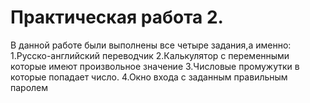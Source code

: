 # Практическая работа 2.

В данной работе были выполнены все четыре задания,а именно:
1.Русско-английский переводчик
2.Калькулятор с переменными которые имеют произвольное значение
3.Числовые промужутки в которые попадает число.
4.Окно входа с заданным правильным паролем
